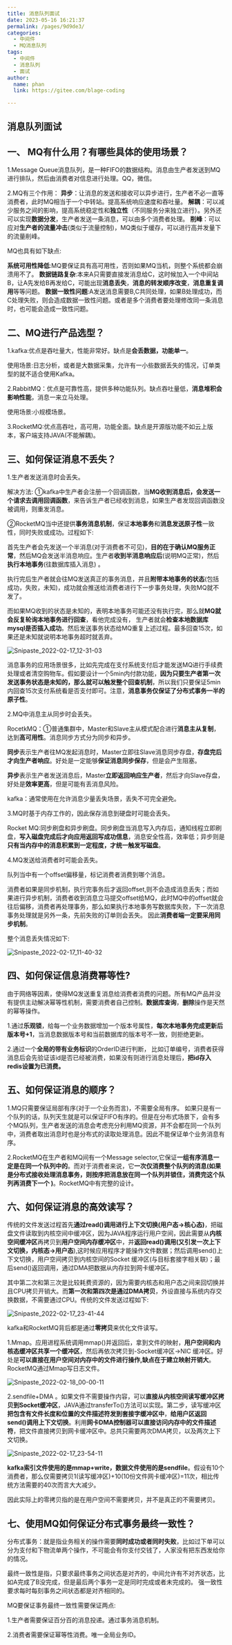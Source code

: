 ```yaml
---
title: 消息队列面试
date: 2023-05-16 16:21:37
permalink: /pages/9d9de3/
categories: 
  - 中间件
  - MQ消息队列
tags: 
  - 中间件
  - 消息队列
  - 面试
author: 
  name: phan
  link: https://gitee.com/blage-coding

---
```

## 消息队列面试

## 一、 MQ有什么用？有哪些具体的使用场景？

1.Message Queue消息队列，是一种FIFO的数据结构。消息由生产者发送到MQ进行排队，然后由消费者对信息进行处理。QQ，微信。

2.MQ有三个作用：
**异步**：让消息的发送和接收可以异步进行，生产者不必一直等消费者，此时MQ相当于一个中转站。提高系统响应速度和吞吐量。
**解耦**：可以减少服务之间的影响，提高系统稳定性和**独立性**（不同服务分来独立进行）。另外还可以实现**数据分发**，生产者发送一条消息，可以由多个消费者处理。
**削峰**：可以应对**生产者的流量冲击**(类似于流量控制)，MQ类似于缓存，可以进行高并发量下的流量削峰。

MQ也具有如下缺点:

**系统可用性降低**:MQ要保证具有高可用性，否则如果MQ当机，则整个系统都会崩溃用不了。
**数据链路复杂**:本来A只需要直接发消息给C，这时候加入一个中间站B，让A先发给B再发给C，可能出现**消息丢失**，**消息的转发顺序改变**，**消息重复调用**等等问题。
**数据一致性问题**:A发送消息需要B,C共同处理，如果B处理成功，而C处理失败，则会造成数据一致性问题。或者是多个消费者要处理修改同一条消息时，也可能会造成一致性问题。

## 二、MQ进行产品选型？

1.kafka:优点是吞吐量大，性能非常好。缺点是**会丢数据，功能单一**。

使用场景:日志分析，或者是大数据采集，允许有一小些数据丢失的情况，订单类型的就不适合使用Kafka。

2.RabbitMQ：优点是可靠性高，提供多种功能队列。缺点吞吐量低，**消息堆积会影响性能**，消息一来立马处理。

使用场景:小规模场景。

3.RocketMQ:优点高吞吐，高可用，功能全面。缺点是开源版功能不如云上版本，客户端支持JAVA(不能解耦)。

## 三、如何保证消息不丢失？

1.生产者发送消息时会丢失。

解决方法: ①kafka中生产者会注册一个回调函数，当**MQ收到消息后，会发送一个请求去调用回调函数**，来告诉生产者已经收到消息，如果生产者发现回调函数没被调用，则重发消息。

②RocketMQ当中还提供**事务消息机制**，保证**本地事务**和**消息发送原子性**一致性，同时失败或成功。过程如下:

首先生产者会先发送一个半消息(对于消费者不可见)，**目的在于确认MQ服务正常**，然后MQ会发送半消息响应。生产者**收到半消息响应后**(说明MQ正常)，然后**执行本地事务**(往数据库插入消息) 。

执行完后生产者就会往MQ发送真正的事务消息，并且**附带本地事务的状态**(包括成功，失败，未知)，成功就会推送给消费者进行下一步事务处理，失败MQ就不发了。

而如果MQ收到的状态是未知的，表明本地事务可能还没有执行完，那么就**MQ就会反复轮询本地事务进行回查**，看他完成没有， 生产者就会**检查本地数据库mysql是否插入成功**。然后发送事务状态给MQ重复上述过程。最多回查15次，如果还是未知就说明本地事务超时就丢弃。

![Snipaste_2022-02-17_12-31-03](https://jsd.cdn.zzko.cn/gh/blage-coding/picx-images-hosting@master/20230516/a7b00da1aaf04c5698bc26b955ca8223.s3xiryd4csg.webp)

消息事务的应用场景很多，比如先完成在支付系统支付后才能发送MQ进行手续费处理或者清空购物车。假如要设计一个5min内付款功能，**因为只要生产者第一次发送事务状态是未知的，那么就可以触发整个回查机制**，所以我们只要保证5min内回查15次支付系统看是否支付即可。注意，**消息事务仅保证了分布式事务一半的原子性**。

2.MQ中消息主从同步时会丢失。

RocetkMQ：①普通集群中，Master和Slave主从模式配合进行**消息主从复制**，达到**高可用性**。消息同步方式分为同步和异步。

**同步**表示生产者往MQ发起消息时，Master立即往Slave消息同步存盘，**存盘完后才向生产者响应**。好处是一定能够**保证消息同步保存**，但是会产生阻塞。

**异步**表示生产者发送消息后，Master**立即返回响应生产者**，然后才向Slave存盘，好处是**效率更高**，但是可能有丢消息风险。

kafka：通常使用在允许消息少量丢失场景，丢失不可完全避免。

3.MQ时基于内存工作的，因此保存消息到硬盘时可能会丢失。

Rocket MQ:同步刷盘和异步刷盘。同步刷盘当消息写入内存后，通知线程立即刷盘，**写入磁盘完成后才向应用返回写成功信息**，消息安全性高，效率低；异步则是**只有当内存中的消息积累到一定程度，才统一触发写磁盘**。

4.MQ发送给消费者时可能会丢失。

队列当中有一个offset偏移量，标记消费者消费到哪个消息。

消费者如果是同步机制，执行完事务后才返回offset,则不会造成消息丢失；而如果进行异步机制，消费者收到消息立马提交offset给MQ，此时MQ中的offset就会往后偏移，消费者再处理事务，那么如果执行本地事务写数据库失败，下一次消息事务处理就是另外一条，先前失败的订单则会丢失。 因此**消费者端一定要采用同步机制**。

整个消息丢失情况如下:

![Snipaste_2022-02-17_11-40-32](https://jsd.cdn.zzko.cn/gh/blage-coding/picx-images-hosting@master/20230516/4f575bf9ff3148b98a3b3555604afe0c.1e7iqbiqyjnk.webp)

## 四、如何保证信息消费幂等性?

由于网络等因素，使得MQ发送重复消息给消费者消费的问题。所有MQ产品并没有提供主动解决幂等性机制，需要消费者自己控制。**数据库查询**，**删除**操作是天然的幂等操作。

1.通过**乐观锁**，给每一个业务数据增加一个版本号属性，**每次本地事务完成更新后版本号+1**，当消息数据版本号和当前数据库的版本号不一致，则拒绝更新。

2.通过一个**全局的带有业务标识**的OrderID进行判断， 比如订单编号，消费者获得消息后会先验证该id是否已经被消费，如果没有则进行消息处理后，**把id存入redis设置为已消费。**

## 五、如何保证消息的顺序？

1.MQ只需要保证局部有序(对于一个业务而言)，不需要全局有序。 如果只是有一个队列的话，队列天生就是可以保证FIFO有序的。但是在分布式场景下，会有多个MQ队列，生产者发送的消息会考虑充分利用MQ资源，并不会都在同一个队列中，消费者取出消息时也是分布式的读取处理消息。因此不能保证单个业务消息有序。

2.RocketMQ在生产者和MQ间有一个Message selector,它保证**一组有序消息一定是在同一个队列中的**。而对于消费者来说，它**一次仅消费整个队列的消息(如果是分布式接收处理消息事务，则按序把消息放在同一个队列并锁住，消费完这个队列再消费下一个 )**。RocketMQ中有完整的设计。

## 六、如何保证消息的高效读写？

传统的文件发送过程首先**通过read()调用进行上下文切换(用户态->核心态)**，把磁盘文件读取到内核空间中缓冲区，因为JAVA程序运行用户空间，因此需要从**内核空间缓冲区**再拷贝到**用户空间内存缓冲区**中，并**返回read()调用(又引发一次上下文切换，内核态->用户态**),这时候应用程序才能操作文件数据；然后调用send()上下文切换，用户空间拷贝到内核空间的Socket 缓冲区(与目标套接字相关联)；最后send()返回调用，通过DMA把数据从内存拉到网卡缓冲区。

其中第二次和第三次是比较耗费资源的，因为需要内核态和用户态之间来回切换并且CPU拷贝开销大。而**第一次和第四次是通过DMA拷贝**，外设直接与系统内存交换数据，不需要通过CPU。传统的文件发送过程如下:

![Snipaste_2022-02-17_23-41-44](https://jsd.cdn.zzko.cn/gh/blage-coding/picx-images-hosting@master/20230516/3d3ba60d4ff64731b565748e4d00b3f7.1b9v9hkjcy80.webp)

kafka和RocketMQ背后都是通过**零拷贝**来优化文件读写。

1.Mmap。应用进程系统调用mmap()并返回后，拿到文件的映射，**用户空间和内核态缓冲区共享一个缓冲区**，然后再依次拷贝到-Socket缓冲区->NIC 缓冲区。好处是**可以直接在用户空间对内存中的文件进行操作,缺点在于建立映射开销大**。RocketMQ通过Mmap写日志文件。

![Snipaste_2022-02-18_00-00-11](https://jsd.cdn.zzko.cn/gh/blage-coding/picx-images-hosting@master/20230516/e1554ae5a8da436db23760fcc43bbab7.41hwog13qzy0.webp)

2.sendfile+DMA 。如果文件不需要操作内容，可以**直接从内核空间读写缓冲区拷贝到Socket缓冲区**，JAVA通过transferTo()方法可以实现。第二步，读写缓冲区**把包含有文件长度和位置的文件描述符发到套接字缓冲区中**，**给用户区返回send()调用上下文切换**。利用**网卡DMA控制器可以直接访问内存中的文件描述符**，把文件直接拷贝到网卡缓冲区中。总共只需要两次DMA拷贝，以及两次上下文切换。

![Snipaste_2022-02-17_23-54-11](https://jsd.cdn.zzko.cn/gh/blage-coding/picx-images-hosting@master/20230516/78794f55c4da4e6090006b8165342f47.3fkf8oj60ci0.webp)

**kafka索引文件使用的是mmap+write，数据文件使用的是sendfile**。假设有10个消费者，那么仅需要拷贝1(读写缓冲区)+10(10份文件网卡缓冲区)=11次，相比传统方法需要的40次而言大大减少。

因此实际上的零拷贝指的是在用户空间不需要拷贝，并不是真正的不需要拷贝。

## 七、使用MQ如何保证分布式事务最终一致性？

分布式事务：就是指业务相关的操作需要**同时成功或者同时失败**，比如过下单可以分为支付和下物流单两个操作，不可能会有你支付交钱了，人家没有把东西发给你的情况。

最终一致性是指，只要求最终事务之间状态是对齐的，中间允许有不对齐状态，比如A完成了B没完成，但是最后两个事务一定是同时完成或者未完成的。
强一致性要求每时每刻事务之间状态都是对齐相同的。

MQ要保证事务最终一致性需要保证两点:

1.生产者需要保证百分百的消息投递。通过事务消息机制。

2.消费者需要保证幂等性消费。唯一全局业务ID。